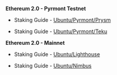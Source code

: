 **Ethereum 2.0 - Pyrmont Testnet**

- Staking Guide - [Ubuntu/Pyrmont/Prysm](https://someresat.medium.com/guide-to-staking-on-ethereum-2-0-ubuntu-pyrmont-prysm-a10b5129c7e3?sk=bf99be4e432410badda3d2844f3d95d3)

- Staking Guide - [Ubuntu/Pyrmont/Teku](https://someresat.medium.com/3da74372910?source=friends_link&sk=835747c0fab93ccf85b4866ffae74b25)


**Ethereum 2.0 - Mainnet**

- Staking Guide - [Ubuntu/Lighthouse](https://someresat.medium.com/guide-to-staking-on-ethereum-2-0-ubuntu-lighthouse-41de20513b12?sk=ac7477fd99b6648a5745a3e327f2701c)

- Staking Guide - [Ubuntu/Nimbus](https://someresat.medium.com/guide-to-staking-on-ethereum-2-0-ubuntu-nimbus-e86bdee8c550?sk=6d2d96e714d0ec41c702b94bddec5040)
